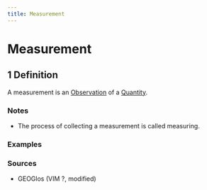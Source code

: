 ```yaml
---
title: Measurement
---
```


# Measurement

## 1 Definition 

A measurement is an [Observation](../observation) of a [Quantity](../quantity).

### Notes 
- The process of collecting a measurement is called measuring.

### Examples 

### Sources
- GEOGlos (VIM ?, modified)